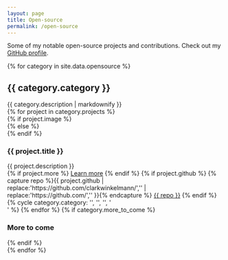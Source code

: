```yaml
---
layout: page
title: Open-source
permalink: /open-source
---
```


Some of my notable open-source projects and contributions.
Check out my [GitHub profile](https://github.com/clarkwinkelmann).

<div class="opensource-showcase">
	{% for category in site.data.opensource %}
	<div class="category">
        <h2>{{ category.category }}</h2>
        <div class="description">{{ category.description | markdownify }}</div>
        <div class="projects row">
            {% for project in category.projects %}
            <div class="project col-md-3">
                {% if project.image %}
                <div class="thumbnail has-image" style="background-image: url({{ project.image }})"></div>
                {% else %}
                <div class="thumbnail has-icon"><span class="fas fa-code"></span></div>
                {% endif %}
                <h3>{{ project.title }}</h3>
                <div class="description">{{ project.description }}</div>
                {% if project.more %}
                <a class="button" href="{{ project.more }}">Learn more</a>
                {% endif %}
                {% if project.github %}
                {% capture repo %}{{ project.github | replace:'https://github.com/clarkwinkelmann/','' | replace:'https://github.com/','' }}{% endcapture %}
                <a class="button" href="{{ project.github }}"><span class="fab fa-github"></span> {{ repo }}</a>
                {% endif %}
            </div>
            {% cycle category.category: '', '', '', '</div><div class="projects row">' %}
            {% endfor %}
            {% if category.more_to_come %}
            <div class="project more col-md-3">
                <div class="thumbnail has-icon"><span class="fas fa-plus"></span></div>
                <h3>More to come</h3>
            </div>
            {% endif %}
        </div>
    </div>
    {% endfor %}
</div>
